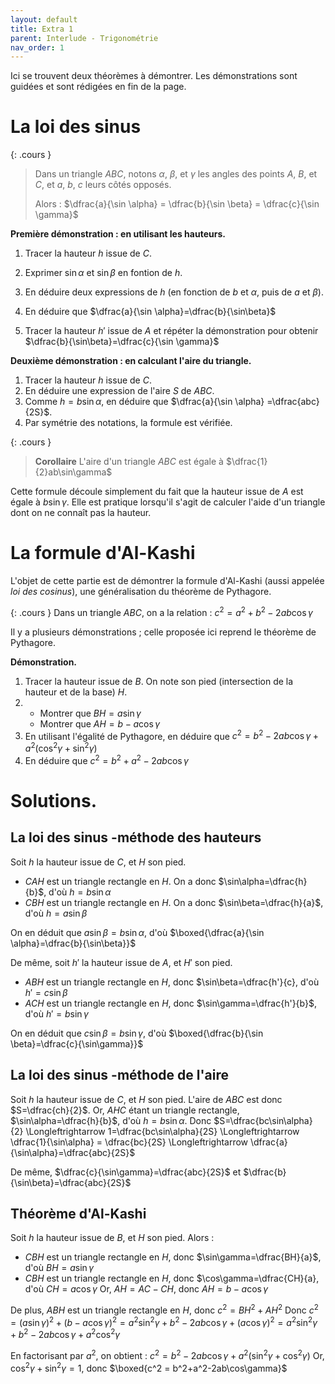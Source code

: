 ```yaml
---
layout: default
title: Extra 1
parent: Interlude - Trigonométrie
nav_order: 1
---
```


Ici se trouvent deux théorèmes à démontrer. Les démonstrations sont guidées et sont rédigées en fin de la page.


# La loi des sinus

{: .cours }
> Dans un triangle $ABC$, notons $\alpha$, $\beta$, et $\gamma$ les angles des points $A$, $B$, et $C$, et $a$, $b$, $c$ leurs côtés opposés.
>
> Alors : $\dfrac{a}{\sin \alpha} = \dfrac{b}{\sin \beta} = \dfrac{c}{\sin \gamma}$

**Première démonstration : en utilisant les hauteurs.**

1. Tracer la hauteur $h$ issue de $C$.
2. Exprimer $\sin \alpha$ et $\sin \beta$ en fontion de $h$.
3. En déduire deux expressions de $h$ (en fonction de $b$ et $\alpha$, puis de $a$ et $\beta$).
4. En déduire que $\dfrac{a}{\sin \alpha}=\dfrac{b}{\sin\beta}$

5. Tracer la hauteur $h'$ issue de $A$ et répéter la démonstration pour obtenir $\dfrac{b}{\sin\beta}=\dfrac{c}{\sin \gamma}$

**Deuxième démonstration : en calculant l'aire du triangle.**

1. Tracer la hauteur $h$ issue de $C$.
2. En déduire une expression de l'aire $S$ de $ABC$.
3. Comme $h=b\sin\alpha$, en déduire que $\dfrac{a}{\sin \alpha} =\dfrac{abc}{2S}$.
4. Par symétrie des notations, la formule est vérifiée.

{: .cours }
> **Corollaire**
> L'aire d'un triangle $ABC$ est égale à $\dfrac{1}{2}ab\sin\gamma$

Cette formule découle simplement du fait que la hauteur issue de $A$ est égale à $b\sin\gamma$. Elle est pratique lorsqu'il s'agit de calculer l'aide d'un triangle dont on ne connaît pas la hauteur.

# La formule d'Al-Kashi

L'objet de cette partie est de démontrer la formule d'Al-Kashi (aussi appelée *loi des cosinus*), une généralisation du théorème de Pythagore.

{: .cours }
Dans un triangle $ABC$, on a la relation : $c^2 = a^2 + b^2 - 2ab\cos\gamma$


Il y a plusieurs démonstrations ; celle proposée ici reprend le théorème de Pythagore.

**Démonstration.**

1. Tracer la hauteur issue de $B$. On note son pied (intersection de la hauteur et de la base) $H$.
2. - Montrer que $BH=a\sin\gamma$
   - Montrer que $AH=b-a\cos\gamma$
3. En utilisant l'égalité de Pythagore, en déduire que $c^2 = b^2 - 2ab\cos\gamma + a^2(\cos^2\gamma + \sin^2\gamma)$
4. En déduire que $c^2=b^2 + a^2 - 2ab\cos\gamma$

# Solutions.

## La loi des sinus -méthode des hauteurs

Soit $h$ la hauteur issue de $C$, et $H$ son pied.
- $CAH$ est un triangle rectangle en $H$. On a donc $\sin\alpha=\dfrac{h}{b}$, d'où $h=b\sin\alpha$
- $CBH$ est un triangle rectangle en $H$. On a donc $\sin\beta=\dfrac{h}{a}$, d'où $h=a\sin\beta$

On en déduit que $a\sin\beta=b\sin\alpha$, d'où $\boxed{\dfrac{a}{\sin \alpha}=\dfrac{b}{\sin\beta}}$

De même, soit $h'$ la hauteur issue de $A$, et $H'$ son pied.
- $ABH$ est un triangle rectangle en $H$, donc $\sin\beta=\dfrac{h'}{c}, d'où $h'=c\sin\beta$
- $ACH$ est un triangle rectangle en $H$, donc $\sin\gamma=\dfrac{h'}{b}$, d'où $h'=b\sin\gamma$

On en déduit que $c\sin\beta=b\sin\gamma$, d'où  $\boxed{\dfrac{b}{\sin \beta}=\dfrac{c}{\sin\gamma}}$

## La loi des sinus -méthode de l'aire

Soit $h$ la hauteur issue de $C$, et $H$ son pied. L'aire de $ABC$ est donc $S=\dfrac{ch}{2}$.
Or, $AHC$ étant un triangle rectangle, $\sin\alpha=\dfrac{h}{b}$, d'où $h=b\sin\alpha$.
Donc $S=\dfrac{bc\sin\alpha}{2} \Longleftrightarrow 1=\dfrac{bc\sin\alpha}{2S} \Longleftrightarrow \dfrac{1}{\sin\alpha} = \dfrac{bc}{2S} \Longleftrightarrow \dfrac{a}{\sin\alpha}=\dfrac{abc}{2S}$

De même, $\dfrac{c}{\sin\gamma}=\dfrac{abc}{2S}$ et $\dfrac{b}{\sin\beta}=\dfrac{abc}{2S}$

## Théorème d'Al-Kashi

Soit $h$ la hauteur issue de $B$, et $H$ son pied.
Alors : 
- $CBH$ est un triangle rectangle en $H$, donc $\sin\gamma=\dfrac{BH}{a}$, d'où $BH=a\sin\gamma$
- $CBH$ est un triangle rectangle en $H$, donc $\cos\gamma=\dfrac{CH}{a}, d'où $CH=a\cos\gamma$
  Or, $AH=AC-CH$, donc $AH=b-a\cos\gamma$
  
De plus, $ABH$ est un triangle rectangle en $H$, donc $c^2 = BH^2 + AH^2$
Donc $c^2=(a\sin\gamma)^2 + (b-a\cos\gamma)^2 = a^2\sin^2\gamma + b^2 - 2ab\cos\gamma +(a\cos\gamma)^2 = a^2\sin^2\gamma + b^2 - 2ab\cos\gamma +a^2\cos^2\gamma$

En factorisant par $a^2$, on obtient : $c^2 = b^2-2ab\cos\gamma + a^2(\sin^2\gamma + \cos^2\gamma)$
Or, $\cos^2\gamma+\sin^2\gamma=1$, donc $\boxed{c^2 = b^2+a^2-2ab\cos\gamma}$
